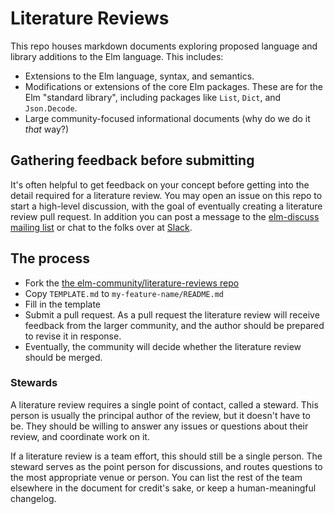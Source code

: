 # Literature Reviews

This repo houses markdown documents exploring proposed language and library additions to the Elm language. This includes:

- Extensions to the Elm language, syntax, and semantics.
- Modifications or extensions of the core Elm packages. These are for the Elm "standard library", including packages like `List`, `Dict`, and `Json.Decode`.
- Large community-focused informational documents (why do we do it *that* way?)

## Gathering feedback before submitting

It's often helpful to get feedback on your concept before getting into the detail required for a literature review.
You may open an issue on this repo to start a high-level discussion, with the goal of eventually creating a literature review pull request. In addition you can post a message to the [elm-discuss mailing list](https://groups.google.com/forum/#!forum/elm-discuss) or chat to the folks over at [Slack](https://elmlang.herokuapp.com/).

## The process

- Fork the [the elm-community/literature-reviews repo](https://github.com/elm-community/literature-reviews)
- Copy `TEMPLATE.md` to `my-feature-name/README.md`
- Fill in the template
- Submit a pull request. As a pull request the literature review will receive feedback from the larger community, and the author should be prepared to revise it in response.
- Eventually, the community will decide whether the literature review should be merged.

### Stewards

A literature review requires a single point of contact, called a steward.
This person is usually the principal author of the review, but it doesn't have to be.
They should be willing to answer any issues or questions about their review, and coordinate work on it.

If a literature review is a team effort, this should still be a single person.
The steward serves as the point person for discussions, and routes questions to the most appropriate venue or person.
You can list the rest of the team elsewhere in the document for credit's sake, or keep a human-meaningful changelog.